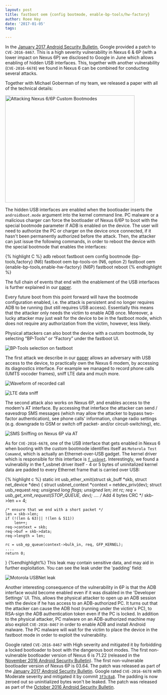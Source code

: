```yaml
---
layout: post
title: fastboot oem {config bootmode, enable-bp-tools/hw-factory}
author: Roee Hay
date: '2017-01-05'
tags:

---
```


In the [January 2017 Android Security Bulletin](https://source.android.com/security/bulletin/2017-01-01.html), Google provided a patch to `CVE-2016-8467`.
This is a high severity vulnerability in Nexus 6 & 6P (with a lower impact on Nexus 6P) we disclosed to Google in June which allows enabling of hidden USB interfaces. This, together with another vulnerability (`CVE-2016-6678`) we found in Nexus 6 can be combined for conducting several attacks.

Together with Michael Goberman of my team, we released a paper with all of the technical details:

<a href="https://www.docdroid.net/dxKUj5c/attacking-nexus-6-6p-custom-bootmodes.pdf.html"><img alt="Attacking Nexus 6/6P Custom Bootmodes" title="Attacking Nexus 6/6P Custom Bootmodes" src="/images/cve-2016-8467-paper.png" width="416px" height="344px"></a>

The hidden USB interfaces are enabled when the bootloader inserts the `androidboot.mode` argument into the kernel command line. PC malware or a malicious charger can force the bootloader of Nexus 6/6P to boot with the special bootmode parameter if ADB is enabled on the device. The user will need to authorize the PC or charger on the device once connected, if it hasn't been permanently authorized before the attack. Then, the attacker can just issue the following commands, in order to reboot the device with the special bootmode that enables the interfaces:

{% highlight C %}
adb reboot
fastboot oem config bootmode {bp-tools,factory} (N6)
fastboot oem bp-tools-on (N6, option 2)
fastboot oem {enable-bp-tools,enable-hw-factory} (N6P)
fastboot reboot
{% endhighlight %}

The full chain of events that end with the enablement of the USB interfaces is further explained in our [paper].

Every future boot from this point forward will have the bootmode configuration enabled, i.e. the attack is persistent and no longer requires ADB to be running (but still requires USB access). Essentially this means that the attacker only needs the victim to enable ADB once. Moreover, a lucky attacker may just wait for the device to be in the fastboot mode, which does not require any authorization from the victim, however, less likely.

Physical attackers can also boot the device with a custom bootmode, by selecting “BP-Tools” or “Factory” under the fastboot UI.

![BP-Tools selection on fastboot](/images/bp-tools-6p.png)


The first attack we describe in our [paper] allows an adversary with USB access to the device, to practically own the Nexus 6 modem, by accessing its diagnostics interface. For example we managed to record phone calls (UMTS vocoder frames), sniff LTE data and much more.

![Waveform of recorded call](/images/waveform.png)


![LTE data sniff](/images/lte_data_sniff.png)

The second attack also works on Nexus 6P, and enables access to the modem's AT interface. By accessing that interface the attacker can send / eavesdrop SMS messages (which may allow the attacker to bypass two-factor authentication), see phone calls' information, change radio settings (e.g. downgrade to GSM or switch off packet- and/or circuit-switching), etc.

![SMS Sniffing on Nexus 6P via AT](/images/6p_sms_sniff.png)


As for `CVE-2016-6678`, one of the USB interface that gets enabled in Nexus 6 when booting with the custom bootmode identifies itself as `Motorola Test Comamnd`, which is actually an Ethernet-over-USB gadget. The kernel driver which is responsible for this interface is [`f_usbnet`](https://android.googlesource.com/kernel/msm.git/+/android-msm-shamu-3.10-marshmallow/drivers/usb/gadget/f_usbnet.c). Interestingly, we found a vulnerabiliy in the f_usbnet driver itself - 4 or 5 bytes of uninitalized kernel data are padded to every Ethernet frame that is carried over USB:

{% highlight c %}
static int usb_ether_xmit(struct sk_buff *skb, struct net_device *dev) {
	struct usbnet_context *context = netdev_priv(dev);
	struct usb_request *req;
	unsigned long flags;
	unsigned len;
	int rc;
	req = usb_get_xmit_request(STOP_QUEUE, dev);
	....
	/* Add 4 bytes CRC */
	skb->len += 4;

	/* ensure that we end with a short packet */
	len = skb->len;
	if (!(len & 63)|| !(len & 511))
		len++;
	req->context = skb;
	req->buf = skb->data;
	req->length = len;

	rc = usb_ep_queue(context->bulk_in, req, GFP_KERNEL);
	....
	return 0;
}
{%endhighlight%}
 This leak may contain sensitive data, and may aid in further exploitation. You can see the leak under the 'padding' field:

![Motorola USBNet leak](/images/usbnet_leak.png)

Another interesting consequence of the vulnerability in 6P is that the ADB interface would become enabled even if it was disabled in the 'Developer Settings' UI. This, allows the physical attacker to open up an ADB session with the device if he has access to an ADB-authorized PC. It turns out that the attacker can cause the ADB host (running under the victim's PC), to RSA-sign the ADB authentication token even if the PC is locked. In addition to the physical attacker, PC malware on an ADB-authorized machine may also exploit `CVE-2016-8467` in order to enable ADB and install Android malware. The PC malware will wait for the victim to place the device in the fastboot mode in order to exploit the vulnerability.

Google rated `CVE-2016-8467` with High severity and mitigated it by forbidding a locked bootloader to boot with the dangerous boot modes. The first non-vulnerable bootloader version of Nexus 6 is 71.22 (released in the [November 2016 Android Security Bulletin](https://source.android.com/security/bulletin/2016-11-01.html)). The first non-vulnerable bootloader version of Nexus 6P is 03.64. The patch was released as part of the [January 2017 Android Security Bulletin](https://source.android.com/security/bulletin/2017-01-01.html).
Google rated `CVE-2016-6678` with Moderate severity and mitigated it by commit [`3f3c8a8`](https://android.googlesource.com/kernel/msm/+/3f3c8a8313ff7995498d6e794f67650c8ba8072d). The padding is now zeroed out so uninitialized bytes won't be leaked. The patch was released as part of the [October 2016 Android Security Bulletin](https://source.android.com/security/bulletin/2016-10-01.html).


[paper]: https://www.docdroid.net/dxKUj5c/attacking-nexus-6-6p-custom-bootmodes.pdf.html "paper"